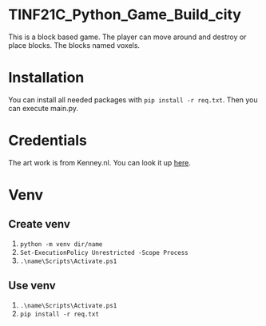 # TINF21C_Python_Game_Build_city
This is a block based game. The player can move around and destroy or place blocks.
The blocks named voxels.

# Installation
You can install all needed packages with `pip install -r req.txt`.
Then you can execute main.py. 

# Credentials
The art work is from Kenney.nl. You can look it up [here](https://opengameart.org/content/simplified-platformer-pack).

# Venv

## Create venv
1. `python -m venv dir/name` 
2. `Set-ExecutionPolicy Unrestricted -Scope Process` 
3. `.\name\Scripts\Activate.ps1` 

## Use venv
1. `.\name\Scripts\Activate.ps1` 
2. `pip install -r req.txt`
